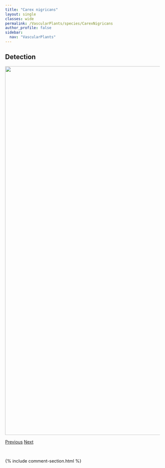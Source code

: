 ```yaml
---
title: "Carex nigricans"
layout: single
classes: wide
permalink: /VascularPlants/species/CarexNigricans
author_profile: false
sidebar:
  nav: "VascularPlants"
---
```


<h2>Detection</h2>

<a href="https://drive.google.com/uc?export=view&id=1LcqLX6Wdykzh1KyDxQdpEnleHG-vppKA">
<img src="https://drive.google.com/uc?export=view&id=1LcqLX6Wdykzh1KyDxQdpEnleHG-vppKA" height = "1200" width = "800">
</a>


<a href="/DevelopmentWebsite/VascularPlants/species/CarexNebrascensis" class="pagination--pager" title="Carex nebrascensis">Previous</a> <a href="/DevelopmentWebsite/VascularPlants/species/CarexObtusata" class="pagination--pager" title="Carex obtusata">Next</a>

<p>&nbsp;</p>

{% include comment-section.html %}
